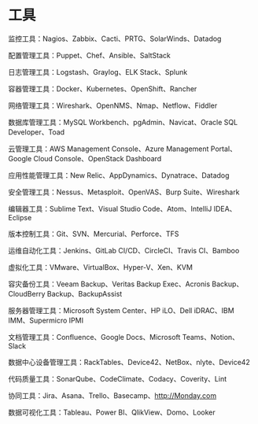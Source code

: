 # 工具
监控工具：Nagios、Zabbix、Cacti、PRTG、SolarWinds、Datadog

配置管理工具：Puppet、Chef、Ansible、SaltStack

日志管理工具：Logstash、Graylog、ELK Stack、Splunk

容器管理工具：Docker、Kubernetes、OpenShift、Rancher

网络管理工具：Wireshark、OpenNMS、Nmap、Netflow、Fiddler

数据库管理工具：MySQL Workbench、pgAdmin、Navicat、Oracle SQL Developer、Toad

云管理工具：AWS Management Console、Azure Management Portal、Google Cloud Console、OpenStack Dashboard

应用性能管理工具：New Relic、AppDynamics、Dynatrace、Datadog

安全管理工具：Nessus、Metasploit、OpenVAS、Burp Suite、Wireshark

编辑器工具：Sublime Text、Visual Studio Code、Atom、IntelliJ IDEA、Eclipse

版本控制工具：Git、SVN、Mercurial、Perforce、TFS

运维自动化工具：Jenkins、GitLab CI/CD、CircleCI、Travis CI、Bamboo

虚拟化工具：VMware、VirtualBox、Hyper-V、Xen、KVM

容灾备份工具：Veeam Backup、Veritas Backup Exec、Acronis Backup、CloudBerry Backup、BackupAssist

服务器管理工具：Microsoft System Center、HP iLO、Dell iDRAC、IBM IMM、Supermicro IPMI

文档管理工具：Confluence、Google Docs、Microsoft Teams、Notion、Slack

数据中心设备管理工具：RackTables、Device42、NetBox、nlyte、Device42

代码质量工具：SonarQube、CodeClimate、Codacy、Coverity、Lint

协同工具：Jira、Asana、Trello、Basecamp、http://Monday.com

数据可视化工具：Tableau、Power BI、QlikView、Domo、Looker